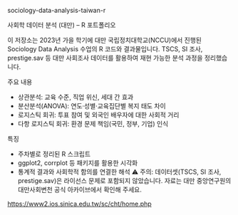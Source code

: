 sociology-data-analysis-taiwan-r

사회학 데이터 분석 (대만) – R 포트폴리오

이 저장소는 2023년 가을 학기에 대만 국립정치대학교(NCCU)에서 진행된 Sociology Data Analysis 수업의 R 코드와 결과물입니다.
TSCS, SI 조사, prestige.sav 등 대만 사회조사 데이터를 활용하여 재현 가능한 분석 과정을 정리했습니다.

주요 내용
- 상관분석: 교육 수준, 직업 위신, 세대 간 효과
- 분산분석(ANOVA): 연도·성별·교육집단별 복지 태도 차이
- 로지스틱 회귀: 투표 참여 및 외국인 배우자에 대한 사회적 거리
- 다항 로지스틱 회귀: 환경 문제 책임(국민, 정부, 기업) 인식

특징
- 주차별로 정리된 R 스크립트
- ggplot2, corrplot 등 패키지를 활용한 시각화
- 통계적 결과와 사회학적 함의를 연결한 해석
⚠️ 주의: 데이터셋(TSCS, SI 조사, prestige.sav)은 라이선스 문제로 포함되지 않았습니다. 자료는 대만 중앙연구원의 대만사회변천 공식 아카이브에서 확인해 주세요.

https://www2.ios.sinica.edu.tw/sc/cht/home.php
